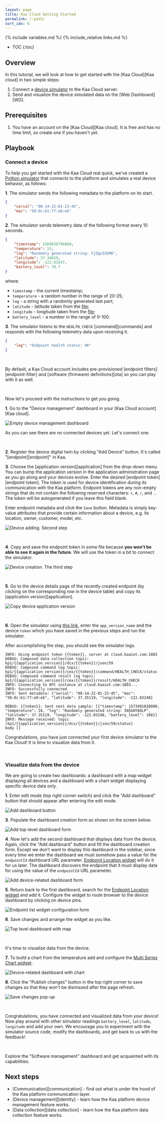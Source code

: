 ```yaml
---
layout: page
title: Kaa Cloud Getting Started
permalink: /:path/
sort_idx: 6
---
```


{% include variables.md %}
{% include_relative links.md %}

* TOC
{:toc}


## Overview

In this tutorial, we will look at how to get started with the [Kaa Cloud][Kaa cloud] in two simple steps:

1. Connect a [device simulator][client_url] to the Kaa Cloud server.
2. Send and visualize the device simulated data on the [Web Dashboard][WD].


## Prerequisites

1. You have an account on the [Kaa Cloud][Kaa cloud].
It is free and has no time limit, so create one if you haven't yet.


## Playbook


### Connect a device

To help you get started with the Kaa Cloud real quick, we've created a [Python simulator][client_url] that connects to the platform and simulates a real device behavior, as follows:

**1**. The simulator sends the following metadata to the platform on its start.

```json
{
    "serial": "00-14-22-01-23-45",
    "mac": "50:8c:b1:77:e8:e6"
}
```

**2**. The simulator sends telemetry data of the following format every 10 seconds.

```json
{
    "timestamp": 1569836796860,
    "temperature": 23,
    "log": "Randomly generated string: YjZgn3IbM6",
    "latitude": 37.34929,
    "longitude": -122.03247,
    "battery_level": 78.7
}
```

where:
- `timestamp` - the current timestamp;
- `temperature` - a random number in the range of 20-25;
- `log` - a string with a randomly generated last part;
- `latitude` - latitude taken from the [file][location_json];
- `longitude` - longitude taken from the [file][location_json];
- `battery_level` - a number in the range of 0-100.

**3**. The simulator listens to the `HEALTH_CHECK` [command][commands] and responds with the following telemetry data upon receiving it.

```json
{
    "log": "Endpoint health status: OK"
}
```

<br/>

By default, a Kaa Cloud account includes pre-provisioned [endpoint filters][endpoint-filter] and [software (firmware) definitions][ota] so you can play with it as well.

<br/>

Now let's proceed with the instructions to get you going.

**1**. Go to the "Device management" dashboard in your [Kaa Cloud account][Kaa cloud].

![Empty device management dashboard](attach/img/empty-device-management-dashboard.png)

As you can see there are no connected devices yet.
Let's connect one.

<br/>

**2**. Register the device digital twin by clicking "Add Device" button. It's called "[endpoint][endpoint]" in Kaa.

**3**. Choose the [application version][application] from the drop-down menu. 
You can bump the application version in the application administration page as you go along and your devices evolve.
Enter the desired [endpoint token][endpoint token].
The token is used for device identification during its communication with the Kaa platform. 
Endpoint tokens are any non-empty strings that do not contain the following reserved characters: `+`, `#`, `/`, and `.`. 
The token will be autogenerated if you leave this field blank.

Enter endpoint metadata and click the `Save` button.
Metadata is simply key-value attributes that provide certain information about a device, e.g. its location, owner, customer, model, etc.

![Device adding. Second step](attach/img/device-adding-1.png)

<br/>

**4**. Copy and save the endpoint token in some file because **you won't be able to see it again in the future**.
We will use the token in a bit to connect the simulator.

![Device creation. The third step](attach/img/device-adding-2.png)

<br/>

**5**. Go to the device details page of the recently created endpoint (by clicking on the corresponding row in the device table) and copy its [application version][application].

![Copy device application version](attach/img/device-application-version.png)

<br/>

**6**. Open the simulator using [this link][client_url], enter the `app_version_name` and the device `token` which you have saved in the previous steps and run the simulator.

After accomplishing the step, you should see the simulator logs.

```text
INFO: Using endpoint token {{token}}, server at cloud.kaaiot.com:1883
DEBUG: Composed data collection topic: kp1/{{application_version}}/dcx/{{token}}/json/59
DEBUG: Composed command log topic: kp1/{{application_version}}/cex/{{token}}/command/HEALTH_CHECK/status
DEBUG: Composed command result log topic: kp1/{{application_version}}/cex/{{token}}/result/HEALTH_CHECK
INFO: Connecting to KPC instance at cloud.kaaiot.com:1883...
INFO: Successfully connected
INFO: Sent metadata: {"serial": "00-14-22-01-23-45", "mac": "50:8c:b1:77:e8:e6", "latitude": 37.35119, "longitude": -122.03248}

DEBUG: {{token}}: Sent next data sample: [{"timestamp": 1573491828080, "temperature": 24, "log": "Randomly generated string: INSG0Y8OLP", "latitude": 37.35119, "longitude": -122.03248, "battery_level": 100}]
INFO: Message received: topic [kp1/{{application_version}}/dcx/{{token}}/json/59/status]
body []
```

Congratulations, you have just connected your first device simulator to the Kaa Cloud!
It is time to visualize data from it. 

<br/>


### Visualize data from the device

We are going to create two dashboards: a dashboard with a map widget displaying all devices and a dashboard with a chart widget displaying specific device data only.

**1**. Enter edit mode (top right corner switch) and click the "Add dashboard" button that should appear after entering the edit mode.

![Add dashboard button](attach/img/add-dashboard-button.png)

**3**. Populate the dashboard creation form as shown on the screen below.

![Add top-level dashboard form](attach/img/add-top-level-dashboard-form.png)

**4**. Now let's add the second dashboard that displays data from the device.
Again, click the "Add dashboard" button and fill the dashboard creation form.
Except we don't want to display this dashboard in the sidebar, since every time we enter the dashboard we must somehow pass a value for the `endpointId` dashboard URL parameter.
[Endpoint Location widget][ep-location-widget] will do it for us later.
The dashboard discovers the endpoint that it must display data for using the value of the `endpointId` URL parameter. 

![Add device-related dashboard form](attach/img/add-device-related-dashboard-form.png)

**5**. Return back to the first dashboard, search for the [Endpoint Location widget][ep-location-widget] and add it.
Configure the widget to route browser to the device dashboard by clicking on device pins.

![Endpoint list widget configuration form](attach/img/ep-location-widget-configuration-form.png)

**6**. Save changes and arrange the widget as you like.

![Top level dashboard with map](attach/img/top-level-dashboard-with-map.png)

<br/>

It's time to visualize data from the device.

**7**. To build a chart from the temperature add and configure the [Multi Series Chart widget][multi-series-chart-widget].

![Device-related dashboard with chart](attach/img/device-related-dashboard-with-chart.png)

**8**. Click the "Publish changes" button in the top right corner to save changes so that they won't be dismissed after the page refresh.

![Save changes pop-up](attach/img/save-changes-pop-up.png)

<br/>

Congratulations, you have connected and visualized data from your device!
Now play around with other simulator readings `battery_level`, `latitude`, `longitude` and add your own.
We encourage you to experiment with the simulator source code, modify the dashboards, and get back to us with the feedback!

<br/>

Explore the "Software management" dashboard and get acquainted with its capabilities.

## Next steps

- [Communication][communication] - find out what is under the hood of the Kaa platform communication layer.
- [Device management][identity] - learn how the Kaa platform device management feature works.
- [Data collection][data collection] - learn how the Kaa platform data collection feature works.


[ep-list-widget]: {{wd_url}}Widgets/#ep-list
[ep-location-widget]: {{wd_url}}Widgets/#ep-location
[multi-series-chart-widget]: {{wd_url}}Widgets/#multiseries-chart
[location_json]: https://github.com/kaaproject/kaa/tree/master/doc/Tutorials/getting-started-kaa-cloud/attach/code/location.json
[client_url]: https://repl.it/@KaaIoT/SimulateEndpointTelemetryData
